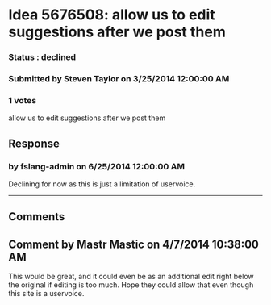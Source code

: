 # Idea 5676508: allow us to edit suggestions after we post them #

### Status : declined

### Submitted by Steven Taylor on 3/25/2014 12:00:00 AM

### 1 votes

allow us to edit suggestions after we post them



## Response 
### by fslang-admin on 6/25/2014 12:00:00 AM

Declining for now as this is just a limitation of uservoice.

------------------------
## Comments


## Comment by Mastr Mastic on 4/7/2014 10:38:00 AM
This would be great, and it could even be as an additional edit right below the original if editing is too much.
Hope they could allow that even though this site is a uservoice.

